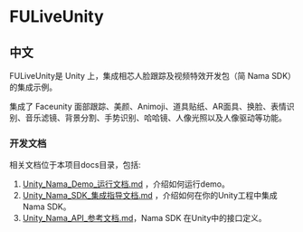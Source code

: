 # FULiveUnity

## 中文

FULiveUnity是 Unity 上，集成相芯人脸跟踪及视频特效开发包（简 Nama SDK）的集成示例。

集成了 Faceunity 面部跟踪、美颜、Animoji、道具贴纸、AR面具、换脸、表情识别、音乐滤镜、背景分割、手势识别、哈哈镜、人像光照以及人像驱动等功能。

### 开发文档

相关文档位于本项目docs目录，包括:

1. [Unity_Nama_Demo_运行文档.md](./docs/Unity_Nama_Demo_运行文档.md) ，介绍如何运行demo。  
2. [Unity_Nama_SDK_集成指导文档.md](./docs/Unity_Nama_SDK_集成指导文档.md) ，介绍如何在你的Unity工程中集成Nama SDK。   
3. [Unity_Nama_API_参考文档.md](./docs/Unity_Nama_API_参考文档.md)，Nama SDK 在Unity中的接口定义。  

